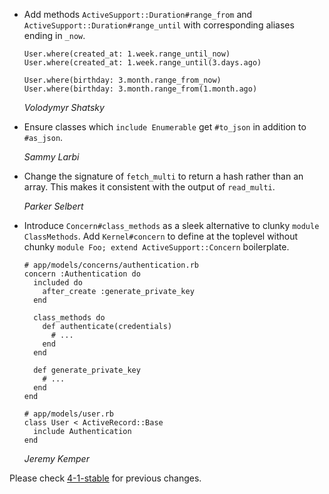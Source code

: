 *   Add methods `ActiveSupport::Duration#range_from` and 
    `ActiveSupport::Duration#range_until` with corresponding aliases
    ending in `_now`. 
    
        User.where(created_at: 1.week.range_until_now)
        User.where(created_at: 1.week.range_until(3.days.ago)
        
        User.where(birthday: 3.month.range_from_now)
        User.where(birthday: 3.month.range_from(1.month.ago)
        
    *Volodymyr Shatsky*
    
*   Ensure classes which `include Enumerable` get `#to_json` in addition to
    `#as_json`.

    *Sammy Larbi*

*   Change the signature of `fetch_multi` to return a hash rather than an
    array. This makes it consistent with the output of `read_multi`.

    *Parker Selbert*

*   Introduce `Concern#class_methods` as a sleek alternative to clunky
    `module ClassMethods`. Add `Kernel#concern` to define at the toplevel
    without chunky `module Foo; extend ActiveSupport::Concern` boilerplate.

        # app/models/concerns/authentication.rb
        concern :Authentication do
          included do
            after_create :generate_private_key
          end

          class_methods do
            def authenticate(credentials)
              # ...
            end
          end

          def generate_private_key
            # ...
          end
        end

        # app/models/user.rb
        class User < ActiveRecord::Base
          include Authentication
        end

    *Jeremy Kemper*

Please check [4-1-stable](https://github.com/rails/rails/blob/4-1-stable/activesupport/CHANGELOG.md) for previous changes.
